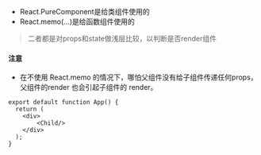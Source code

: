 * React.PureComponent是给类组件使用的
* React.memo(...)是给函数组件使用的
> 二者都是对props和state做浅层比较，以判断是否render组件

#### 注意
* 在不使用 React.memo 的情况下，哪怕父组件没有给子组件传递任何props，父组件的render 也会引起子组件的 render。
```
export default function App() {
  return (
    <div>
        <Child/> 
    </div>
  );
}
```
